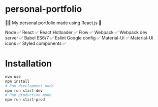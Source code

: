 # personal-portfolio
👨‍💻 My personal portfolio made using React.js 🚀

Node ✅
React ✅
React Hotloader ✅ 
Flow ✅
Webpack ✅
Webpack dev server ✅ 
Babel ES6/7 ✅ 
Eslint Google config ✅
Material-UI ✅
Material-UI icons ✅ 
Styled components ✅ 


# Installation
```sh
nvm use
npm install
# Run development mode
npm run start-dev
# Run production mode
npm run start-prod
```
